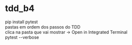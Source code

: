 # tdd_b4
pip install pytest<br>
pastas em ordem dos passos do TDD<br>
clica na pasta que vai mostrar -> Open in Integrated Terminal<br>
pytest --verbose<br>

